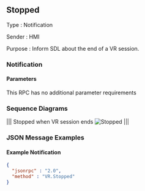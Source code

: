 ## Stopped

Type
: Notification

Sender
: HMI

Purpose
: Inform SDL about the end of a VR session.

### Notification

#### Parameters

This RPC has no additional parameter requirements

### Sequence Diagrams

|||
Stopped when VR session ends
![Stopped](./assets/Stopped.png)
|||

### JSON Message Examples

#### Example Notification

```json
{
  "jsonrpc" : "2.0",
  "method" : "VR.Stopped"
}
```
